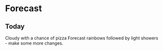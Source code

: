 # Forecast
## Today
Cloudy with a chance of pizza
Forecast rainbows followed by light showers - make some more changes.

